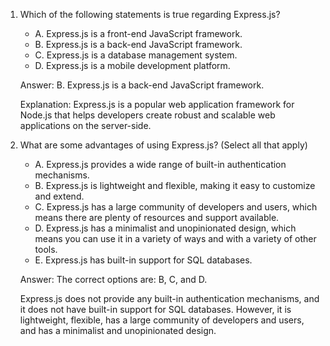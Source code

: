 1. Which of the following statements is true regarding Express.js?
   - A. Express.js is a front-end JavaScript framework.
   - B. Express.js is a back-end JavaScript framework.
   - C. Express.js is a database management system.
   - D. Express.js is a mobile development platform.

   Answer: B. Express.js is a back-end JavaScript framework.

   Explanation: Express.js is a popular web application framework for Node.js that helps developers create robust and scalable web applications on the server-side.

2. What are some advantages of using Express.js? (Select all that apply)

   - A. Express.js provides a wide range of built-in authentication mechanisms.
   - B. Express.js is lightweight and flexible, making it easy to customize and extend.
   - C. Express.js has a large community of developers and users, which means there are plenty of resources and support available.
   - D. Express.js has a minimalist and unopinionated design, which means you can use it in a variety of ways and with a variety of other tools.
   - E. Express.js has built-in support for SQL databases.

   Answer: The correct options are: B, C, and D.

   Express.js does not provide any built-in authentication mechanisms, and it does not have built-in support for SQL databases. However, it is lightweight, flexible, has a large community of developers and users, and has a minimalist and unopinionated design.